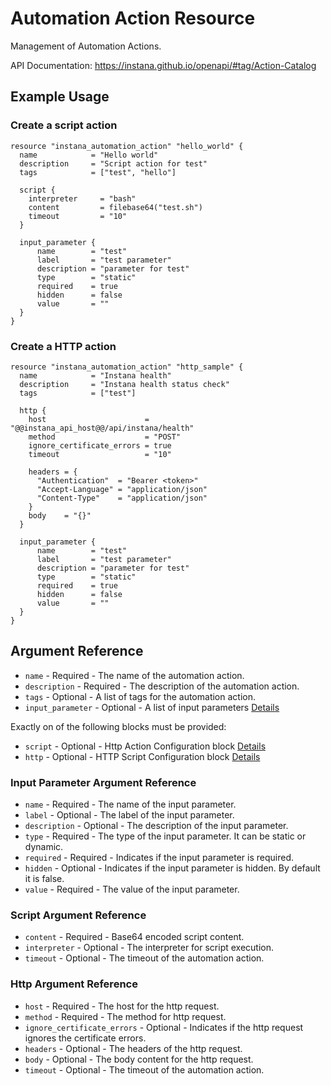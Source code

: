 # Automation Action Resource

Management of Automation Actions.

API Documentation: <https://instana.github.io/openapi/#tag/Action-Catalog>

## Example Usage

### Create a script action
```hcl
resource "instana_automation_action" "hello_world" {
  name            = "Hello world"
  description     = "Script action for test"
  tags            = ["test", "hello"]

  script {
    interpreter     = "bash"
    content         = filebase64("test.sh")
    timeout         = "10"
  }

  input_parameter {
      name        = "test"
      label       = "test parameter"
      description = "parameter for test"
      type        = "static"
      required    = true
      hidden      = false
      value       = ""
  }
}
```

### Create a HTTP action
```hcl
resource "instana_automation_action" "http_sample" {
  name            = "Instana health"
  description     = "Instana health status check"
  tags            = ["test"]

  http { 
    host                      = "@@instana_api_host@@/api/instana/health"
    method                    = "POST"
    ignore_certificate_errors = true
    timeout                   = "10"

    headers = {
      "Authentication"  = "Bearer <token>"
      "Accept-Language" = "application/json"
      "Content-Type"    = "application/json"
    } 
    body    = "{}"
  }

  input_parameter {
      name        = "test"
      label       = "test parameter"
      description = "parameter for test"
      type        = "static"
      required    = true
      hidden      = false
      value       = ""
  }
}
```

## Argument Reference

* `name` - Required - The name of the automation action.
* `description` - Required - The description of the automation action.
* `tags` - Optional - A list of tags for the automation action.
* `input_parameter` - Optional - A list of input parameters [Details](#input-parameter-argument-reference)

Exactly on of the following blocks must be provided:
* `script` - Optional - Http Action Configuration block [Details](#script-argument-reference)
* `http` - Optional - HTTP Script Configuration block [Details](#http-argument-reference)

### Input Parameter Argument Reference

* `name` - Required - The name of the input parameter.
* `label` - Optional - The label of the input parameter.
* `description` - Optional - The description of the input parameter.
* `type` - Required - The type of the input parameter. It can be static or dynamic.
* `required` - Required - Indicates if the input parameter is required.
* `hidden` - Optional - Indicates if the input parameter is hidden. By default it is false.
* `value` - Required - The value of the input parameter.

### Script Argument Reference

* `content` - Required - Base64 encoded script content.
* `interpreter` - Optional - The interpreter for script execution.
* `timeout` - Optional - The timeout of the automation action.

### Http Argument Reference

* `host` - Required - The host for the http request.
* `method` - Required - The method for http request.
* `ignore_certificate_errors` - Optional - Indicates if the http request ignores the certificate errors.
* `headers` - Optional - The headers of the http request.
* `body` - Optional - The body content for the http request.
* `timeout` - Optional - The timeout of the automation action.
